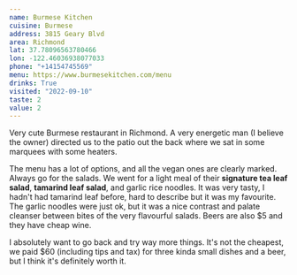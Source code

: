 ```yaml
---
name: Burmese Kitchen
cuisine: Burmese
address: 3815 Geary Blvd
area: Richmond
lat: 37.78096563780466
lon: -122.46036938077033
phone: "+14154745569"
menu: https://www.burmesekitchen.com/menu
drinks: True
visited: "2022-09-10"
taste: 2
value: 2
---
```


Very cute Burmese restaurant in Richmond. A very energetic man (I believe the owner) directed us to the patio out the back where we sat in some marquees with some heaters.

The menu has a lot of options, and all the vegan ones are clearly marked. Always go for the salads. We went for a light meal of their **signature tea leaf salad**, **tamarind leaf salad**, and garlic rice noodles. It was very tasty, I hadn't had tamarind leaf before, hard to describe but it was my favourite. The garlic noodles were just ok, but it was a nice contrast and palate cleanser between bites of the very flavourful salads. Beers are also $5 and they have cheap wine.

I absolutely want to go back and try way more things. It's not the cheapest, we paid $60 (including tips and tax) for three kinda small dishes and a beer, but I think it's definitely worth it.
